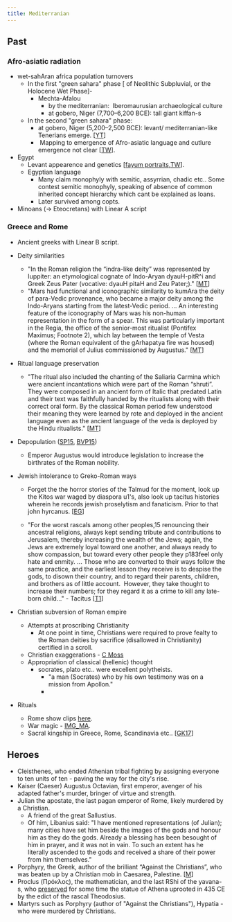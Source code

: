 ```yaml
---
title: Mediterranian
---
```


## Past

### Afro-asiatic radiation

- wet-sahAran africa population turnovers
    - In the first "green sahara" phase \[ of Neolithic Subpluvial, or the Holocene Wet Phase\]- 
        - Mechta-Afalou 
            - by the mediterranian:  Iberomaurusian archaeological culture
            - at gobero, Niger (7,700–6,200 BCE): tall giant kiffan-s
    - In the second "green sahara" phase:
        - at gobero, Niger (5,200–2,500 BCE): levant/ mediterranian-like Tenerians emerge. \[[YT](https://youtu.be/nBniHxVYnm0?t=841)\]
        -  Mapping to emergence of Afro-asiatic language and cutlure emergence not clear \[[TW](https://twitter.com/agnimaan/status/894616476677689346)\].
- Egypt
    - Levant appearence and genetics \[[fayum portraits](https://mathildasanthropologyblog.wordpress.com/2008/03/04/fayum-portraits/),[TW](https://twitter.com/blog_supplement/status/869797224334675968)\].
    - Egyptian language
        - Many claim monophyly with semitic, assyrrian, chadic etc.. Some contest semitic monophyly, speaking of absence of common inherited concept hierarchy which cant be explained as loans.
        - Later survived among copts.
- Minoans (-> Eteocretans) with Linear A script

### Greece and Rome

- Ancient greeks with Linear B script.
- Deity similarities
    - "In the Roman religion the “indra-like deity” was represented by Iuppiter: an etymological cognate of Indo-Aryan dyauH-pitR^i and Greek Zeus Pater (vocative: dyauH pitaH and Zeu Pater;)." \[[MT](https://manasataramgini.wordpress.com/2014/07/27/some-comparative-considerations-on-the-indo-european-religion-with-a-focus-on-the-roman-religion/)\]
    - "Mars had functional and iconographic similarity to kumAra the deity of para-Vedic provenance, who became a major deity among the Indo-Aryans starting from the latest-Vedic period. ... An interesting feature of the iconography of Mars was his non-human representation in the form of a spear. This was particularly important in the Regia, the office of the senior-most ritualist (Pontifex Maximus; Footnote 2), which lay between the temple of Vesta (where the Roman equivalent of the gArhapatya fire was housed) and the memorial of Julius commissioned by Augustus." \[[MT](https://manasataramgini.wordpress.com/2014/07/27/some-comparative-considerations-on-the-indo-european-religion-with-a-focus-on-the-roman-religion/)\]
- Ritual language preservation
    - "The ritual also included the chanting of the Saliaria Carmina which were ancient incantations which were part of the Roman “shruti”. They were composed in an ancient form of Italic that predated Latin and their text was faithfully handed by the ritualists along with their correct oral form. By the classical Roman period few understood their meaning they were learned by rote and deployed in the ancient language even as the ancient language of the veda is deployed by the Hindu ritualists." \[[MT](https://manasataramgini.wordpress.com/2014/07/27/some-comparative-considerations-on-the-indo-european-religion-with-a-focus-on-the-roman-religion/)\]
- Depopulation ([SP15](https://twitter.com/Rjrasva/status/627290343080390656/photo/1), [BVP15](https://groups.google.com/d/msg/bvparishat/r4wVQaLJD7o/nUwnh_faIQAJ))
    - Emperor Augustus would introduce legislation to increase the birthrates of the Roman nobility.
- Jewish intolerance to Greko-Roman ways
    - Forget the the horror stories of the Talmud for the moment, look up the Kitos war waged by diaspora u1's, also look up tacitus histories wherein he records jewish proselytism and fanaticism. Prior to that john hyrcanus. \[[EG](http://egregores.blogspot.ca/2009/09/constantine-brief-history-of.html)\]  
        
    - "For the worst rascals among other peoples,15 renouncing their ancestral religions, always kept sending tribute and contributions to Jerusalem, thereby increasing the wealth of the Jews; again, the Jews are extremely loyal toward one another, and always ready to show compassion, but toward every other people they p183feel only hate and enmity. ... Those who are converted to their ways follow the same practice, and the earliest lesson they receive is to despise the gods, to disown their country, and to regard their parents, children, and brothers as of little account.  However, they take thought to increase their numbers; for they regard it as a crime to kill any late-born child..." - Tacitus \[[T1](http://penelope.uchicago.edu/Thayer/E/Roman/Texts/Tacitus/Histories/5A*.html)\]
- Christian subversion of Roman empire
    - Attempts at proscribing Christianity
        - At one point in time, Christians were required to prove fealty to the Roman deities by sacrifice (disallowed in Christianity) certified in a scroll.
    - Christian exaggerations - [C Moss](https://www.amazon.com/Myth-Persecution-Christians-Invented-Martyrdom-ebook/dp/B0089LOOF4/ref=asap_bc?ie=UTF8)
    - Appropriation of classical (hellenic) thought
        - socrates, plato etc.. were excellent polytheists.
            - "a man (Socrates) who by his own testimony was on a mission from Apollon."
            -   
                
- Rituals
    - Rome show clips [here](https://www.youtube.com/watch?v=myAOjN8oYoo).
    - War magic - [IMG_MA](http://i.imgur.com/LLqeLHQ.jpg).
    - Sacral kingship in Greece, Rome, Scandinavia etc.. \[[GK17](https://krasskova.wordpress.com/2016/04/04/sacral-kingship-what-it-really-is/)\]
    
## Heroes
- Cleisthenes, who ended Athenian tribal fighting by assigning everyone to ten units of ten - paving the way for the city's rise.
- Kaiser (Caeser) Augustus Octavian, first emperor, avenger of his adapted father's murder, bringer of virtue and strength.
- Julian the apostate, the last pagan emperor of Rome, likely murdered by a Christian.
  - A friend of the great Sallustius.
  - Of him, Libanius said: "I have mentioned representations (of Julian); many cities have set him beside the images of the gods and honour him as they do the gods. Already a blessing has been besought of him in prayer, and it was not in vain. To such an extent has he literally ascended to the gods and received a share of their power from him themselves."
- Porphyry, the Greek, author of the brilliant “Against the Christians”, who was beaten up by a Christian mob in Caesarea, Palestine. \[[M](https://manasataramgini.wordpress.com/2013/02/10/the-end-of-the-heathens/)\]
- Proclus (Πρόκλος), the mathematician, and the last RShi of the yavana-s, who [preserved](http://manasataramgini.wordpress.com/2013/02/10/the-end-of-the-heathens) for some time the statue of Athena uprooted in 435 CE by the edict of the rascal Theodosius.
- Martyrs such as Porphyry (author of "Against the Christians"), Hypatia - who were murdered by Christians.  

